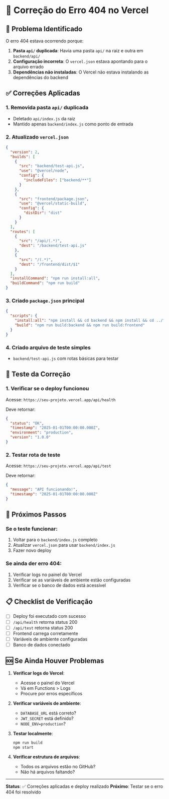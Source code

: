 # 🔧 Correção do Erro 404 no Vercel

## 🚨 Problema Identificado

O erro 404 estava ocorrendo porque:

1. **Pasta `api/` duplicada**: Havia uma pasta `api/` na raiz e outra em `backend/api/`
2. **Configuração incorreta**: O `vercel.json` estava apontando para o arquivo errado
3. **Dependências não instaladas**: O Vercel não estava instalando as dependências do backend

## ✅ Correções Aplicadas

### 1. Removida pasta `api/` duplicada
- Deletado `api/index.js` da raiz
- Mantido apenas `backend/index.js` como ponto de entrada

### 2. Atualizado `vercel.json`
```json
{
  "version": 2,
  "builds": [
    {
      "src": "backend/test-api.js",
      "use": "@vercel/node",
      "config": {
        "includeFiles": ["backend/**"]
      }
    },
    {
      "src": "frontend/package.json",
      "use": "@vercel/static-build",
      "config": {
        "distDir": "dist"
      }
    }
  ],
  "routes": [
    {
      "src": "/api/(.*)",
      "dest": "/backend/test-api.js"
    },
    {
      "src": "/(.*)",
      "dest": "/frontend/dist/$1"
    }
  ],
  "installCommand": "npm run install:all",
  "buildCommand": "npm run build"
}
```

### 3. Criado `package.json` principal
```json
{
  "scripts": {
    "install:all": "npm install && cd backend && npm install && cd ../frontend && npm install",
    "build": "npm run build:backend && npm run build:frontend"
  }
}
```

### 4. Criado arquivo de teste simples
- `backend/test-api.js` com rotas básicas para testar

## 🧪 Teste da Correção

### 1. Verificar se o deploy funcionou
Acesse: `https://seu-projeto.vercel.app/api/health`

Deve retornar:
```json
{
  "status": "OK",
  "timestamp": "2025-01-01T00:00:00.000Z",
  "environment": "production",
  "version": "1.0.0"
}
```

### 2. Testar rota de teste
Acesse: `https://seu-projeto.vercel.app/api/test`

Deve retornar:
```json
{
  "message": "API funcionando!",
  "timestamp": "2025-01-01T00:00:00.000Z"
}
```

## 🔄 Próximos Passos

### Se o teste funcionar:
1. Voltar para o `backend/index.js` completo
2. Atualizar `vercel.json` para usar `backend/index.js`
3. Fazer novo deploy

### Se ainda der erro 404:
1. Verificar logs no painel do Vercel
2. Verificar se as variáveis de ambiente estão configuradas
3. Verificar se o banco de dados está acessível

## 📋 Checklist de Verificação

- [ ] Deploy foi executado com sucesso
- [ ] `/api/health` retorna status 200
- [ ] `/api/test` retorna status 200
- [ ] Frontend carrega corretamente
- [ ] Variáveis de ambiente configuradas
- [ ] Banco de dados conectado

## 🆘 Se Ainda Houver Problemas

1. **Verificar logs do Vercel**:
   - Acesse o painel do Vercel
   - Vá em Functions > Logs
   - Procure por erros específicos

2. **Verificar variáveis de ambiente**:
   - `DATABASE_URL` está correto?
   - `JWT_SECRET` está definido?
   - `NODE_ENV=production`?

3. **Testar localmente**:
   ```bash
   npm run build
   npm start
   ```

4. **Verificar estrutura de arquivos**:
   - Todos os arquivos estão no GitHub?
   - Não há arquivos faltando?

---

**Status**: ✅ Correções aplicadas e deploy realizado
**Próximo**: Testar se o erro 404 foi resolvido
